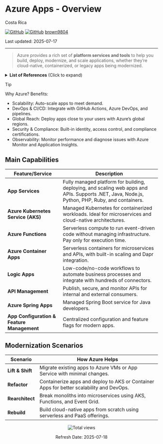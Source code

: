 # Azure Apps - Overview

Costa Rica

[![GitHub](https://badgen.net/badge/icon/github?icon=github&label)](https://github.com)
[![GitHub](https://img.shields.io/badge/--181717?logo=github&logoColor=ffffff)](https://github.com/)
[brown9804](https://github.com/brown9804)

Last updated: 2025-07-17

----------

> Azure provides a rich set of **platform services and tools** to help you build, deploy, modernize, and scale applications,  whether they’re cloud-native, containerized, or legacy apps being modernized.

<details>
<summary><b>List of References</b> (Click to expand)</summary>
  
  - [App Service overview](https://learn.microsoft.com/en-us/azure/app-service/overview)
  - [Azure Kubernetes Service (AKS)](https://learn.microsoft.com/en-us/azure/aks/)
  - [What is Azure Functions?](https://learn.microsoft.com/en-us/azure/azure-functions/functions-overview)
  
</details>

> [!TIP]
> Why Azure? Benefits:
> - Scalability: Auto-scale apps to meet demand.
> - DevOps & CI/CD: Integrate with GitHub Actions, Azure DevOps, and pipelines.
> - Global Reach: Deploy apps close to your users with Azure’s global regions.
> - Security & Compliance: Built-in identity, access control, and compliance certifications.
> - Observability: Monitor performance and diagnose issues with Azure Monitor and Application Insights.

## Main Capabilities

| Feature/Service | Description |
|------------------|-------------|
| **App Services** | Fully managed platform for building, deploying, and scaling web apps and APIs. Supports .NET, Java, Node.js, Python, PHP, Ruby, and containers. |
| **Azure Kubernetes Service (AKS)** | Managed Kubernetes for containerized workloads. Ideal for microservices and cloud-native architectures. |
| **Azure Functions** | Serverless compute to run event-driven code without managing infrastructure. Pay only for execution time. |
| **Azure Container Apps** | Serverless containers for microservices and APIs, with built-in scaling and Dapr integration. |
| **Logic Apps** | Low-code/no-code workflows to automate business processes and integrate with hundreds of connectors. |
| **API Management** | Publish, secure, and monitor APIs for internal and external consumers. |
| **Azure Spring Apps** | Managed Spring Boot service for Java developers. |
| **App Configuration & Feature Management** | Centralized configuration and feature flags for modern apps. |

## Modernization Scenarios

| Scenario | How Azure Helps |
|----------|-----------------|
| **Lift & Shift** | Migrate existing apps to Azure VMs or App Service with minimal changes. |
| **Refactor** | Containerize apps and deploy to AKS or Container Apps for better scalability and DevOps. |
| **Rearchitect** | Break monoliths into microservices using AKS, Functions, and Event Grid. |
| **Rebuild** | Build cloud-native apps from scratch using serverless and PaaS offerings. |

<!-- START BADGE -->
<div align="center">
  <img src="https://img.shields.io/badge/Total%20views-393-limegreen" alt="Total views">
  <p>Refresh Date: 2025-07-18</p>
</div>
<!-- END BADGE -->
